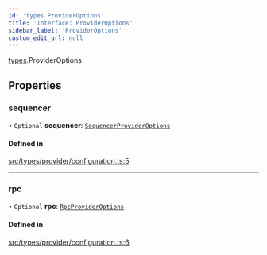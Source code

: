 ```yaml
---
id: 'types.ProviderOptions'
title: 'Interface: ProviderOptions'
sidebar_label: 'ProviderOptions'
custom_edit_url: null
---
```


[types](../namespaces/types.md).ProviderOptions

## Properties

### sequencer

• `Optional` **sequencer**: [`SequencerProviderOptions`](../namespaces/types.md#sequencerprovideroptions)

#### Defined in

[src/types/provider/configuration.ts:5](https://github.com/starknet-io/starknet.js/blob/v5.21.0/src/types/provider/configuration.ts#L5)

---

### rpc

• `Optional` **rpc**: [`RpcProviderOptions`](../namespaces/types.md#rpcprovideroptions)

#### Defined in

[src/types/provider/configuration.ts:6](https://github.com/starknet-io/starknet.js/blob/v5.21.0/src/types/provider/configuration.ts#L6)
